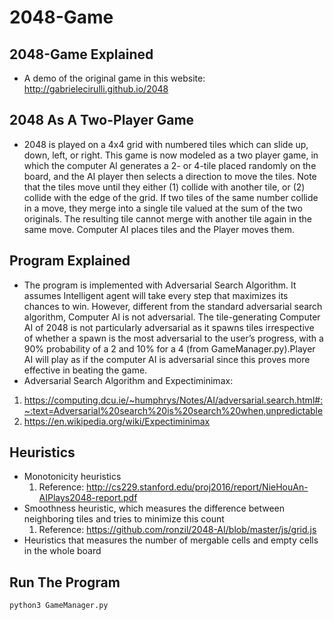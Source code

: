 # 2048-Game

## 2048-Game Explained
* A demo of the original game in this website: http://gabrielecirulli.github.io/2048

## 2048 As A Two-Player Game
* 2048 is played on a 4x4 grid with numbered tiles which can slide up, down, left, or right. This game is now modeled as a two player game, in which the computer AI generates a 2- or 4-tile placed randomly on the board, and the AI player then selects a direction to move the tiles. Note that the tiles move until they either (1) collide with another tile, or (2) collide with the edge of the grid. If two tiles of the same number collide in a move, they merge into a single tile valued at the sum of the two originals. The resulting tile cannot merge with another tile again in the same move. Computer AI places tiles and the Player moves them.

## Program Explained
* The program is implemented with Adversarial Search Algorithm. It assumes Intelligent agent will take every step that maximizes its chances to win. However, different from the standard adversarial search algorithm, Computer AI is not adversarial. The tile-generating Computer AI of 2048 is not particularly adversarial as it spawns tiles irrespective of whether a spawn is the most adversarial to the user’s progress, with a 90% probability of a 2 and 10% for a 4 (from GameManager.py).Player AI will play as if the computer AI is adversarial since this proves more effective in beating the game.
* Adversarial Search Algorithm and Expectiminimax:
1. https://computing.dcu.ie/~humphrys/Notes/AI/adversarial.search.html#:~:text=Adversarial%20search%20is%20search%20when,unpredictable
2. https://en.wikipedia.org/wiki/Expectiminimax

## Heuristics
* Monotonicity heuristics
  1. Reference: http://cs229.stanford.edu/proj2016/report/NieHouAn-AIPlays2048-report.pdf
* Smoothness heuristic, which measures the difference between neighboring tiles and tries to minimize this count
  1. Reference: https://github.com/ronzil/2048-AI/blob/master/js/grid.js
* Heuristics that measures the number of mergable cells and empty cells in the whole board

## Run The Program
```
python3 GameManager.py
```
